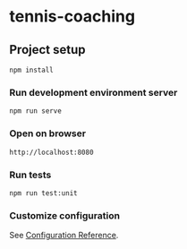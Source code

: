 # tennis-coaching

## Project setup
```
npm install
```

### Run development environment server
```
npm run serve
```

### Open on browser
```
http://localhost:8080
```

### Run tests
```
npm run test:unit
```

### Customize configuration
See [Configuration Reference](https://cli.vuejs.org/config/).

